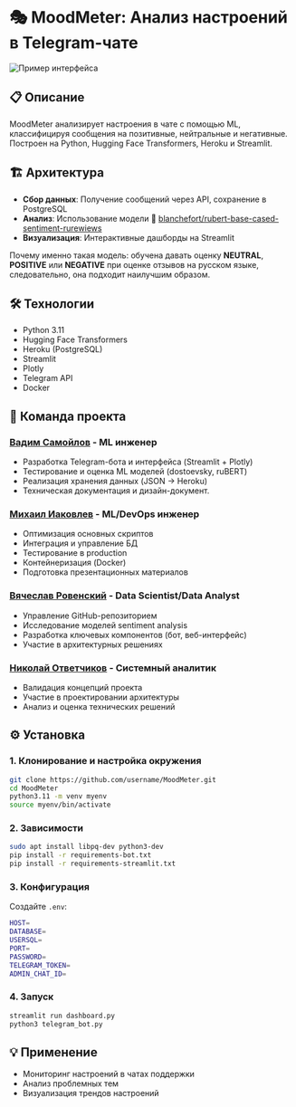 # 🎭 MoodMeter: Анализ настроений в Telegram-чате

![Пример интерфейса](https://i.imghippo.com/files/ihsi8695Dg.jpg)

## 📋 Описание
MoodMeter анализирует настроения в чате с помощью ML, классифицируя сообщения на позитивные, нейтральные и негативные. Построен на Python, Hugging Face Transformers, Heroku и Streamlit.

## 🏗️ Архитектура
- **Сбор данных**: Получение сообщений через API, сохранение в PostgreSQL
- **Анализ**: Использование модели 🤗 [blanchefort/rubert-base-cased-sentiment-rurewiews](https://huggingface.co/blanchefort/rubert-base-cased-sentiment-rurewiews)
- **Визуализация**: Интерактивные дашборды на Streamlit

Почему именно такая модель: обучена давать оценку **NEUTRAL**, **POSITIVE** или **NEGATIVE** при оценке отзывов на русском языке, следовательно, она подходит наилучшим образом.

## 🛠️ Технологии
- Python 3.11
- Hugging Face Transformers
- Heroku (PostgreSQL)
- Streamlit
- Plotly
- Telegram API
- Docker

## 👥 Команда проекта

### [Вадим Самойлов](https://github.com/metanovus) - ML инженер
- Разработка Telegram-бота и интерфейса (Streamlit + Plotly)
- Тестирование и оценка ML моделей (dostoevsky, ruBERT)
- Реализация хранения данных (JSON → Heroku)
- Техническая документация и дизайн-документ.

### [Михаил Иаковлев](https://github.com/miakovlev) - ML/DevOps инженер
- Оптимизация основных скриптов
- Интеграция и управление БД
- Тестирование в production
- Контейнеризация (Docker)
- Подготовка презентационных материалов

### [Вячеслав Ровенский](https://github.com/Viacheslav-Rovenskiy) - Data Scientist/Data Analyst
- Управление GitHub-репозиторием
- Исследование моделей sentiment analysis
- Разработка ключевых компонентов (бот, веб-интерфейс)
- Участие в архитектурных решениях

### [Николай Ответчиков](https://github.com/otvet4ikov) - Системный аналитик
- Валидация концепций проекта
- Участие в проектировании архитектуры
- Анализ и оценка технических решений

## ⚙️ Установка

### 1. Клонирование и настройка окружения
```bash
git clone https://github.com/username/MoodMeter.git
cd MoodMeter
python3.11 -m venv myenv
source myenv/bin/activate
```

### 2. Зависимости
```bash
sudo apt install libpq-dev python3-dev
pip install -r requirements-bot.txt
pip install -r requirements-streamlit.txt
```

### 3. Конфигурация
Создайте `.env`:
```bash
HOST=
DATABASE=
USERSQL=
PORT=
PASSWORD=
TELEGRAM_TOKEN=
ADMIN_CHAT_ID=
```

### 4. Запуск
```bash
streamlit run dashboard.py
python3 telegram_bot.py
```

## 💡 Применение
- Мониторинг настроений в чатах поддержки
- Анализ проблемных тем
- Визуализация трендов настроений
